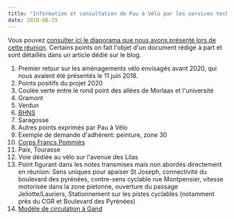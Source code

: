```yaml
---
title: "Information et consultation de Pau à Vélo par les services techniques municipaux"
date: 2018-06-25
---
```

Vous pouvez [consulter ici le diaporama que nous avons présenté lors de cette réunion][retour2020].
Certains points on fait l'objet d'un document rédigé à part et sont détaillés dans un article dédié sur le blog.

1. Premier retour sur les aménagements vélo envisagés avant 2020, qui nous avaient été présentés le 11 juin 2018.
  1. Points positifs du projet 2020
  2. Coulée verte entre le rond point des allées de Morlaas et l'université
  3. Gramont
  4. Verdun
  5. [BHNS]
  6. Saragosse
2. Autres points exprimés par Pau à Vélo
  1. Exemple de demande d'adhérent: peinture, zone 30
  2. [Corps Francs Pommiès]
  3. Paix, Tourasse
  4. Voie dédiée au vélo sur l'avenue des Lilas
  5. Point figurant dans les notes transmises mais non abordés directement en réunion: Sens uniques pour apaiser St Joseph, connectivité du boulevard des pyrénées, contre-sens cyclable rue Montpensier, vitesse motorisée dans la zone pietonne, ouverture du passage Jeliotte/Lauriers, Stationnement sur les pistes cyclables (notamment près du CGR et Boulevard des Pyrénées)
  6. [Modèle de circulation à Gand]

[retour2020]: /ca/2018/réunions/2018-06-25-pau-a-velo-retour-2020-ST.pdf
[BHNS]: /blog/2018/bhns-visite-des-itineraires-cyclables/
[Corps Francs Pommiès]: /blog/2018/corps-franc-pommies-un-chainon-a-securiser/
[Modèle de circulation à Gand]: /blog/2018/favoriser-le-velo-sans-debourser/
